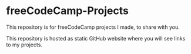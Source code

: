 # freeCodeCamp-Projects
This repository is for freeCodeCamp projects I made, to share with you.

This repository is hosted as static GitHub website where you will see links to my projects.
